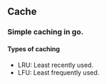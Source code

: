 ## Cache
### Simple caching in go.

#### Types of caching
* LRU: Least recently used.
* LFU: Least frequently used.
